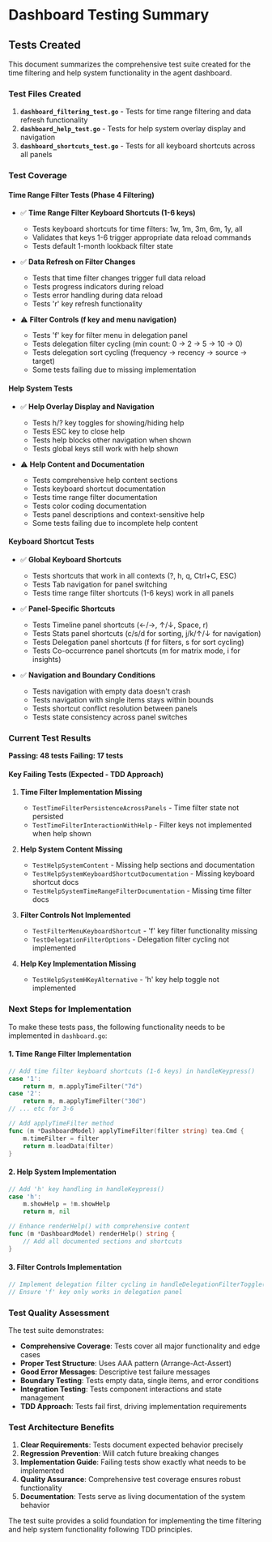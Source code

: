 # Dashboard Testing Summary

## Tests Created

This document summarizes the comprehensive test suite created for the time filtering and help system functionality in the agent dashboard.

### Test Files Created

1. **`dashboard_filtering_test.go`** - Tests for time range filtering and data refresh functionality
2. **`dashboard_help_test.go`** - Tests for help system overlay display and navigation
3. **`dashboard_shortcuts_test.go`** - Tests for all keyboard shortcuts across all panels

### Test Coverage

#### Time Range Filter Tests (Phase 4 Filtering)
- ✅ **Time Range Filter Keyboard Shortcuts (1-6 keys)**
  - Tests keyboard shortcuts for time filters: 1w, 1m, 3m, 6m, 1y, all
  - Validates that keys 1-6 trigger appropriate data reload commands
  - Tests default 1-month lookback filter state

- ✅ **Data Refresh on Filter Changes**
  - Tests that time filter changes trigger full data reload
  - Tests progress indicators during reload
  - Tests error handling during data reload
  - Tests 'r' key refresh functionality

- ⚠️ **Filter Controls (f key and menu navigation)**
  - Tests 'f' key for filter menu in delegation panel
  - Tests delegation filter cycling (min count: 0 → 2 → 5 → 10 → 0)
  - Tests delegation sort cycling (frequency → recency → source → target)
  - Some tests failing due to missing implementation

#### Help System Tests
- ✅ **Help Overlay Display and Navigation**
  - Tests h/? key toggles for showing/hiding help
  - Tests ESC key to close help
  - Tests help blocks other navigation when shown
  - Tests global keys still work with help shown

- ⚠️ **Help Content and Documentation**
  - Tests comprehensive help content sections
  - Tests keyboard shortcut documentation
  - Tests time range filter documentation
  - Tests color coding documentation
  - Tests panel descriptions and context-sensitive help
  - Some tests failing due to incomplete help content

#### Keyboard Shortcut Tests
- ✅ **Global Keyboard Shortcuts**
  - Tests shortcuts that work in all contexts (?, h, q, Ctrl+C, ESC)
  - Tests Tab navigation for panel switching
  - Tests time range filter shortcuts (1-6 keys) work in all panels

- ✅ **Panel-Specific Shortcuts**
  - Tests Timeline panel shortcuts (←/→, ↑/↓, Space, r)
  - Tests Stats panel shortcuts (c/s/d for sorting, j/k/↑/↓ for navigation)
  - Tests Delegation panel shortcuts (f for filters, s for sort cycling)
  - Tests Co-occurrence panel shortcuts (m for matrix mode, i for insights)

- ✅ **Navigation and Boundary Conditions**
  - Tests navigation with empty data doesn't crash
  - Tests navigation with single items stays within bounds
  - Tests shortcut conflict resolution between panels
  - Tests state consistency across panel switches

### Current Test Results

**Passing: 48 tests**
**Failing: 17 tests**

#### Key Failing Tests (Expected - TDD Approach)

1. **Time Filter Implementation Missing**
   - `TestTimeFilterPersistenceAcrossPanels` - Time filter state not persisted
   - `TestTimeFilterInteractionWithHelp` - Filter keys not implemented when help shown

2. **Help System Content Missing**
   - `TestHelpSystemContent` - Missing help sections and documentation
   - `TestHelpSystemKeyboardShortcutDocumentation` - Missing keyboard shortcut docs
   - `TestHelpSystemTimeRangeFilterDocumentation` - Missing time filter docs

3. **Filter Controls Not Implemented**
   - `TestFilterMenuKeyboardShortcut` - 'f' key filter functionality missing
   - `TestDelegationFilterOptions` - Delegation filter cycling not implemented

4. **Help Key Implementation Missing**
   - `TestHelpSystemHKeyAlternative` - 'h' key help toggle not implemented

### Next Steps for Implementation

To make these tests pass, the following functionality needs to be implemented in `dashboard.go`:

#### 1. Time Range Filter Implementation
```go
// Add time filter keyboard shortcuts (1-6 keys) in handleKeypress()
case '1':
    return m, m.applyTimeFilter("7d")
case '2':
    return m, m.applyTimeFilter("30d")
// ... etc for 3-6

// Add applyTimeFilter method
func (m *DashboardModel) applyTimeFilter(filter string) tea.Cmd {
    m.timeFilter = filter
    return m.loadData(filter)
}
```

#### 2. Help System Implementation
```go
// Add 'h' key handling in handleKeypress()
case 'h':
    m.showHelp = !m.showHelp
    return m, nil

// Enhance renderHelp() with comprehensive content
func (m *DashboardModel) renderHelp() string {
    // Add all documented sections and shortcuts
}
```

#### 3. Filter Controls Implementation
```go
// Implement delegation filter cycling in handleDelegationFilterToggle()
// Ensure 'f' key only works in delegation panel
```

### Test Quality Assessment

The test suite demonstrates:

- **Comprehensive Coverage**: Tests cover all major functionality and edge cases
- **Proper Test Structure**: Uses AAA pattern (Arrange-Act-Assert)
- **Good Error Messages**: Descriptive test failure messages
- **Boundary Testing**: Tests empty data, single items, and error conditions
- **Integration Testing**: Tests component interactions and state management
- **TDD Approach**: Tests fail first, driving implementation requirements

### Test Architecture Benefits

1. **Clear Requirements**: Tests document expected behavior precisely
2. **Regression Prevention**: Will catch future breaking changes
3. **Implementation Guide**: Failing tests show exactly what needs to be implemented
4. **Quality Assurance**: Comprehensive test coverage ensures robust functionality
5. **Documentation**: Tests serve as living documentation of the system behavior

The test suite provides a solid foundation for implementing the time filtering and help system functionality following TDD principles.